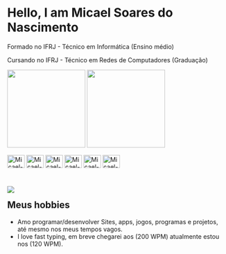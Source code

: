 # Hello, I am Micael Soares do Nascimento
<p> Formado no IFRJ - Técnico em Informática (Ensino médio)</p>
<p> Cursando no IFRJ - Técnico em Redes de Computadores (Graduação)</p>

<!-- Github Status: theme=midnight-purple -->
<picture>
  <source
    srcset="https://github-readme-stats.vercel.app/api?username=MicaelSoares7&show_icons=true&theme=midnight-purple"
    media="(prefers-color-scheme: dark)"
  />
  <source
    srcset="https://github-readme-stats.vercel.app/api?username=MicaelSoares7&show_icons=true"
    media="(prefers-color-scheme: light), (prefers-color-scheme: no-preference)"
  />
  <img height=180 align="center" src="https://github-readme-stats.vercel.app/api?username=MicaelSoares7&show_icons=true" />
</picture>

<a href="https://github.com/MicaelSoares7">
  <img height=180 align="center" src="https://github-readme-stats.vercel.app/api/top-langs?username=MicaelSoares7&layout=compact&langs_count=8&card_width=320&theme=midnight-purple" />
</a>
<div style="display: inline_block"><br>
  <img aling=center alt=Micael-Java height=30 width=40 src="https://cdn.jsdelivr.net/gh/devicons/devicon@latest/icons/java/java-original.svg" />
  <img aling=center alt=Micael-Python height=30 width=40 src="https://cdn.jsdelivr.net/gh/devicons/devicon@latest/icons/python/python-original.svg" />
  <img aling=center alt=Micael-HTML height=30 width=40 src="https://cdn.jsdelivr.net/gh/devicons/devicon@latest/icons/html5/html5-original.svg" />
  <img aling=center alt=Micael-CSS height=30 width=40 src="https://cdn.jsdelivr.net/gh/devicons/devicon@latest/icons/css3/css3-original.svg" />
  <img aling=center alt=Micael-JavaScript height=30 width=40 src="https://cdn.jsdelivr.net/gh/devicons/devicon@latest/icons/javascript/javascript-original.svg" />
  <img aling=center alt=Micael-PHP height=30 width=40 src="https://cdn.jsdelivr.net/gh/devicons/devicon@latest/icons/php/php-original.svg" />
</div>                   

#

<a href="mailto:micaelsores0706@gmail.com">
  <img src="https://img.shields.io/badge/Gmail-D14836?style=for-the-badge&logo=gmail&logoColor=white"/>
</a>



<h2 style="margin-top: 15px">Meus hobbies</h2>

- Amo programar/desenvolver Sites, apps, jogos, programas e projetos, até mesmo nos meus tempos vagos.
- I love fast typing, em breve chegarei aos (200 WPM) atualmente estou nos (120 WPM).

<!--
<h3> Minhas Áreas (níveis de conhecimento): </h3>

- Segurança da Informação/Ciber Segurança (Very High)✨
- Python🐍 ✨
- HTML/CSS✨ 
- JavaScript✨
- Java☕ ✨
- PHP✨
- C# (Median)
- C (High)
- C++
- SQL(High) 
- PowerShell(High)
- TypeScript(Median)







**MicaelSoares11/MicaelSoares11** is a ✨ _special_ ✨ repository because its `README.md` (this file) appears on your GitHub profile.

Here are some ideas to get you started:

- 🔭 I’m currently working on ...
- 🌱 I’m currently learning ...
- 👯 I’m looking to collaborate on ...
- 🤔 I’m looking for help with ...
- 💬 Ask me about ...
- 📫 How to reach me: ...
- 😄 Pronouns: ...
- ⚡ Fun fact: ...
-->
